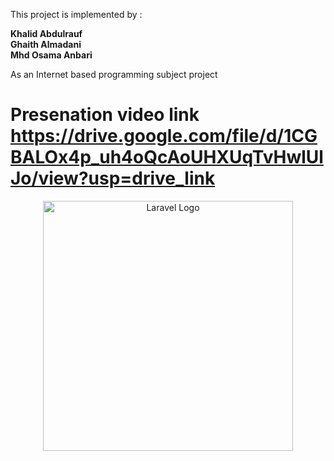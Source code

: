 This project is implemented by :

<b>Khalid Abdulrauf</b>
<br><b>Ghaith Almadani</b>
<br><b>Mhd Osama Anbari</b>

As an Internet based programming subject project

Presenation video link https://drive.google.com/file/d/1CGBALOx4p_uh4oQcAoUHXUqTvHwlUlJo/view?usp=drive_link
=======
<p align="center"><a href="https://laravel.com" target="_blank"><img src="https://raw.githubusercontent.com/laravel/art/master/logo-lockup/5%20SVG/2%20CMYK/1%20Full%20Color/laravel-logolockup-cmyk-red.svg" width="400" alt="Laravel Logo"></a></p>